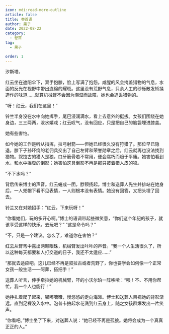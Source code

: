 ```yaml
---
icon: mdi:read-more-outline
article: false
title: 卷首语
author: 黒子
date: 2022-08-22
category:
  - 卷首
tag:
  - 黒子

order: 1
---
```


汐斯塔。

红云坐在遮阳伞下，双手抱膝，脸上写满了抱怨。咸腥的风会掩盖猎物的气息，水面的反光在视野中带出连绵的耀斑。这里没有荒野气息，只余人工的砂砾散发矫揉造作的味道……就算机械臂不会因为潮湿而故障，她也会追丢猎物的。

“呀！红云，我们在这里！”

铃兰半身没在水中向她挥手，尾巴浸润满水，看上去意外的挺拔。女孩们围绕在她身边，三三两两，泼水嬉戏；红云叹气，没有回应，只是把自己的脑袋埋进膝盖。

她有些害怕。

如今她的工作是听从指挥，拉弓射箭——但她已经很久没有狩猎了。那位早已隐退，膝下子孙环绕的老佣兵交出了自己左臂和荣誉勋章之后，红云就再也没法找到猎物。叙拉古的猎人是狼，口牙筋骨若不常用，便会腐朽而趋于平庸。她害怕看到水，和水中摇曳的倒影；她害怕这具倒影不再是那只披着猎人皮的狼。

“不下水吗？”

背后传来博士的声音。红云蜷成一团，脖颈扬起。博士和送葬人先生并排站在她身后，一人兜帽下看不见表情，一人则根本没有表情。她没有回答，又把头埋了回去。

铃兰又在对她招手：“红云，下来玩呀！”

“你看她们，玩的多开心啊。”博士的语调带起些微笑意，“你们这个年纪的孩子，就该享受这样的快乐。去玩吧？”
“这是命令吗？”

“不，只是一个建议。怎么了，难道你在害怕？”

红云从臂弯中露出两颗眼珠，机械臂发出咔咔的声音。“我一个人生活很久了，所以这种每天都要和人打交道的日子，我还不太适应……”

“那就去适应吧。这儿已经不再是叙拉古或者荒野了，你也要学会如何像一个正常女孩一般生活——阿葬，搭把手！”

送葬人听言，伸手牵拉她的机械臂，吓的小沃尔珀一阵哆嗦：“喂！不、不用你帮忙，我一个人也能行！”

她挣扎着爬了起来，嘟嘟囔囔，慢悠悠的走向海滩。博士和送葬人目视她的背影渐远，直到足裸没入水中。泡普卡拍起水花溅到红云身上，随之女孩群爆发出一片笑声。

“你看吧。”博士坐了下来，对送葬人说：“她已经不再是孤狼。她将会成为一个真真正正的人。”<eod />
